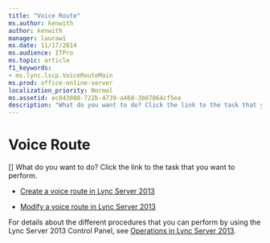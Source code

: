 ```yaml
---
title: "Voice Route"
ms.author: kenwith
author: kenwith
manager: laurawi
ms.date: 11/17/2014
ms.audience: ITPro
ms.topic: article
f1_keywords:
- ms.lync.lscp.VoiceRouteMain
ms.prod: office-online-server
localization_priority: Normal
ms.assetid: ec043088-722b-4739-a460-3b07864cf5ea
description: "What do you want to do? Click the link to the task that you want to perform."
---
```


# Voice Route
[]
What do you want to do? Click the link to the task that you want to perform.
  
- [Create a voice route in Lync Server 2013](create-a-voice-route.md)
    
- [Modify a voice route in Lync Server 2013](modify-a-voice-route.md)
    
For details about the different procedures that you can perform by using the Lync Server 2013 Control Panel, see [Operations in Lync Server 2013](operations.md).
  


